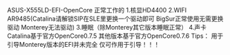ASUS-X555LD-EFI-OpenCore
正常工作的
1.核显HD4400
2.WIFI AR9485(Catalina请解锁SIP在SLE里更换一个驱动即可 BigSur正常使用无需更换驱动 Monterey无法驱动)
3.睡眠（除Monterey其它版本睡眠正常）
4.声卡
Catalina基于官方OpenCore0.7.5 其他版本基于官方OpenCore0.7.6
Tips：
用于引导Monterey版本的EFI并未完全 仅可作用于引导！！！
